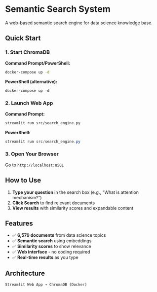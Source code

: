 # Semantic Search System

A web-based semantic search engine for data science knowledge base.

## Quick Start

### 1. Start ChromaDB
**Command Prompt/PowerShell:**
```bash
docker-compose up -d
```

**PowerShell (alternative):**
```powershell
docker-compose up -d
```

### 2. Launch Web App
**Command Prompt:**
```bash
streamlit run src/search_engine.py
```

**PowerShell:**
```powershell
streamlit run src/search_engine.py
```

### 3. Open Your Browser
Go to `http://localhost:8501`

## How to Use

1. **Type your question** in the search box (e.g., "What is attention mechanism?")
2. **Click Search** to find relevant documents
3. **View results** with similarity scores and expandable content

## Features

- ✅ **6,579 documents** from data science topics
- ✅ **Semantic search** using embeddings
- ✅ **Similarity scores** to show relevance
- ✅ **Web interface** - no coding required
- ✅ **Real-time results** as you type

## Architecture

```
Streamlit Web App → ChromaDB (Docker)
```

